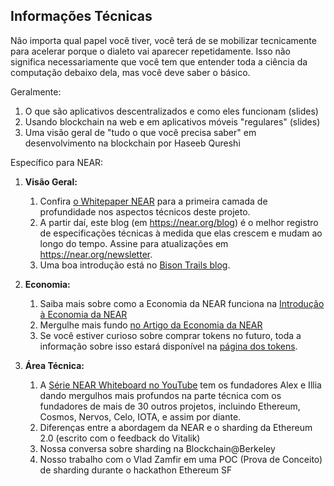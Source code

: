 ## Informações Técnicas
Não importa qual papel você tiver, você terá de se mobilizar tecnicamente para acelerar porque o dialeto vai aparecer repetidamente. Isso não significa necessariamente que você tem que entender toda a ciência da computação debaixo dela, mas você deve saber o básico.

Geralmente:

1. O que são aplicativos descentralizados e como eles funcionam (slides)
2. Usando blockchain na web e em aplicativos móveis "regulares" (slides)
3. Uma visão geral de "tudo o que você precisa saber" em desenvolvimento na blockchain por Haseeb Qureshi

Específico para NEAR:
1. **Visão Geral:**
    1. Confira [o Whitepaper NEAR](https://near.org/papers/the-official-near-white-paper/) para a primeira camada de profundidade nos aspectos técnicos deste projeto.
    2. A partir daí, este blog (em https://near.org/blog) é o melhor registro de especificações técnicas à medida que elas crescem e mudam ao longo do tempo. Assine para atualizações em https://near.org/newsletter.
    3. Uma boa introdução está no [Bison Trails blog](https://bisontrails.co/near-on-the-bison-trails-platform/).

2. **Economia:**
    1. Saiba mais sobre como a Economia da NEAR funciona na [Introdução à Economia da NEAR](https://near.org/blog/near-protocol-economics/)
    2. Mergulhe mais fundo [no Artigo da Economia da NEAR](https://near.org/papers/economics-in-sharded-blockchain/)
    3. Se você estiver curioso sobre comprar tokens no futuro, toda a informação sobre isso estará disponível na [página dos tokens](https://near.org/tokens).

3. **Área Técnica:**
    1. A [Série NEAR Whiteboard no YouTube](https://near.ai/whiteboard_series) tem os fundadores Alex e Illia dando mergulhos mais profundos na parte técnica com os fundadores de mais de 30 outros projetos, incluindo Ethereum, Cosmos, Nervos, Celo, IOTA, e assim por diante.
    2. Diferenças entre a abordagem da NEAR e o sharding da Ethereum 2.0 (escrito com o feedback do Vitalik)
    3. Nossa conversa sobre sharding na Blockchain@Berkeley
    4. Nosso trabalho com o Vlad Zamfir em uma POC (Prova de Conceito) de sharding durante o hackathon Ethereum SF
